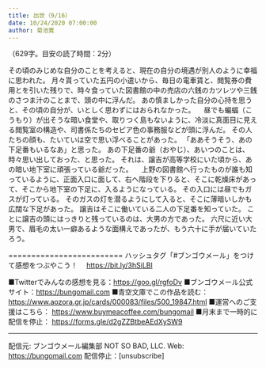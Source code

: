 ```yaml
---
title: 出世（9/16）
date: 10/24/2020 07:00:00
author: 菊池寛
---
```


（629字。目安の読了時間：2分）

その頃のみじめな自分のことを考えると、現在の自分の境遇が別人のように幸福に思われた。
月々貰っていた五円の小遣いから、毎日の電車賃と、閲覧券の費用とを引いた残りで、時々食っていた図書館の中の売店の六銭のカツレツや三銭のさつま汁のことまで、頭の中に浮んだ。
あの慎ましかった自分の心持を思うと、その頃の自分が、いとしく思わずにはおられなかった。
　昼でも蝙蝠（こうもり）が出そうな暗い食堂や、取りつく島もないように、冷淡に真面目に見える閲覧室の構造や、司書係たちのセピア色の事務服などが頭に浮んだ。
その人たちの顔も、たいていは空で思い浮べることがあった。
「ああそうそう、あの下足番もいるなあ」と思った。
あの下足番の爺（おやじ）、あいつのことは、時々思い出しておった、と思った。
それは、譲吉が高等学校にいた頃から、あの暗い地下室に頑張っている爺だった。
　上野の図書館へ行ったものが誰も知っているように、正面入口に面して、右へ階段を下りると、そこに乾燥床があって、そこから地下室の下足に、入るようになっている。
その入口には昼でもガスが灯っている。
そのガスの灯を潜るようにして入ると、そこに薄暗いしかも広闊な下足があった。
譲吉はそこに働いている二人の下足番を知っていた。
ことに譲吉の頭にはっきりと残っているのは、大男の方であった。
六尺に近い大男で、眉毛の太い一癖あるような面構えであったが、もう六十に手が届いていたろう。

=========================
ハッシュタグ「#ブンゴウメール」をつけて感想をつぶやこう！　
https://bit.ly/3hSiLBl

■Twitterでみんなの感想を見る：https://goo.gl/rgfoDv
■ブンゴウメール公式サイト：https://bungomail.com
■青空文庫でこの作品を読む：https://www.aozora.gr.jp/cards/000083/files/500_19847.html
■運営へのご支援はこちら： https://www.buymeacoffee.com/bungomail
■月末まで一時的に配信を停止： https://forms.gle/d2gZZBtbeAEdXySW9

-------
配信元: ブンゴウメール編集部
NOT SO BAD, LLC.
Web: https://bungomail.com
配信停止：[unsubscribe]

